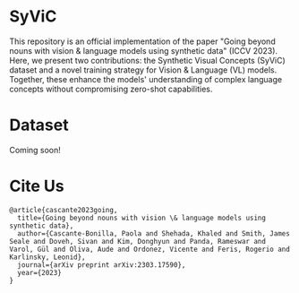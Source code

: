 # SyViC
This repository is an official implementation of the paper "Going beyond nouns with vision & language models using synthetic data" (ICCV 2023). Here, we present two contributions: the Synthetic Visual Concepts (SyViC) dataset and a novel training strategy for Vision & Language (VL) models. Together, these enhance the models' understanding of complex language concepts without compromising zero-shot capabilities. 


# Dataset
Coming soon!

# Cite Us
	@article{cascante2023going,
	  title={Going beyond nouns with vision \& language models using synthetic data},
	  author={Cascante-Bonilla, Paola and Shehada, Khaled and Smith, James Seale and Doveh, Sivan and Kim, Donghyun and Panda, Rameswar and Varol, Gül and Oliva, Aude and Ordonez, Vicente and Feris, Rogerio and Karlinsky, Leonid},
	  journal={arXiv preprint arXiv:2303.17590},
	  year={2023}
	}
